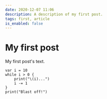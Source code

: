 ```yaml
---
date: 2020-12-07 11:06
description: A description of my first post.
tags: first, article
is_enabled: false
---
```

# My first post

My first post's text.

```
var i = 10
while i > 0 {
    print("\(i)...")
    i -= 1
}
print("Blast off!")
```
